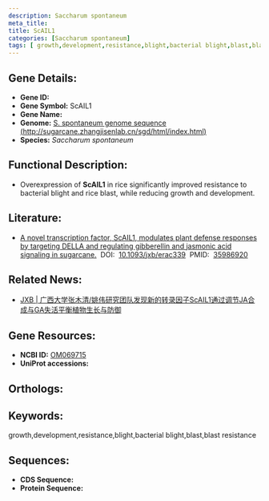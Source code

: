 ```yaml
---
description: Saccharum spontaneum
meta_title:
title: ScAIL1
categories: [Saccharum spontaneum]
tags: [ growth,development,resistance,blight,bacterial blight,blast,blast resistance ]
---
```


## Gene Details:
- **Gene ID:**	[]()
- **Gene Symbol:** ScAIL1
- **Gene Name:** 
- **Genome:** [S. spontaneum genome sequence (http://sugarcane.zhangjisenlab.cn/sgd/html/index.html)]()
- **Species:** *Saccharum spontaneum*

## Functional Description:
   - Overexpression of **ScAIL1** in rice significantly improved resistance to bacterial blight and rice blast, while reducing growth and development.

## Literature:
   - [A novel transcription factor, ScAIL1, modulates plant defense responses by targeting DELLA and regulating gibberellin and jasmonic acid signaling in sugarcane.]( https://academic.oup.com/jxb/article/73/19/6727/6672868?login=true#379002341)&nbsp;&nbsp;DOI:&nbsp;&nbsp;[10.1093/jxb/erac339](https://academic.oup.com/jxb/article/73/19/6727/6672868?login=true#379002341)&nbsp;&nbsp;PMID:&nbsp;&nbsp;[35986920](https://pubmed.ncbi.nlm.nih.gov/35986920/)

## Related News:
   - [JXB | 广西大学张木清/姚伟研究团队发现新的转录因子ScAIL1通过调节JA合成与GA失活平衡植物生长与防御](https://mp.weixin.qq.com/s?__biz=Mzg3MDEwNDEyMg==&mid=2247536591&idx=5&sn=ae2d552c3c32d2fb128b6052d2002e57&chksm=ce90e29af9e76b8c95192042197f29f5b2b92b3c1e28c618c8b681f127a593277d3b1efe06a5&scene=27#wechat_redirect)

## Gene Resources:
- **NCBI ID:** [OM069715](https://www.ncbi.nlm.nih.gov/gene/?term=OM069715)
- **UniProt accessions:** [](https://www.uniprot.org/uniprotkb//entry)

## Orthologs:


## Keywords:
growth,development,resistance,blight,bacterial blight,blast,blast resistance

## Sequences:
- **CDS Sequence:**
- **Protein Sequence:**
